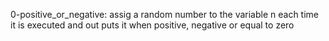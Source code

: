 0-positive_or_negative:  assig a random number to the variable n each time it is executed and out puts it when positive, negative or equal to zero
